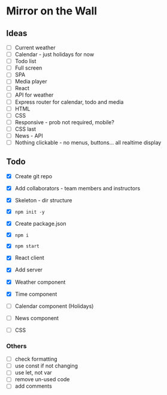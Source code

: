 # Mirror on the Wall

## Ideas

- [ ] Current weather
- [ ] Calendar - just holidays for now
- [ ] Todo list
- [ ] Full screen
- [ ] SPA
- [ ] Media player
- [ ] React
- [ ] API for weather
- [ ] Express router for calendar, todo and media
- [ ] HTML
- [ ] CSS
- [ ] Responsive - prob not required, mobile?
- [ ] CSS last
- [ ] News - API
- [ ] Nothing clickable - no menus, buttons... all realtime display

## Todo

- [x] Create git repo
- [x] Add collaborators - team members and instructors
- [x] Skeleton - dir structure
- [x] ```npm init -y```
- [x] Create package.json
- [x] ```npm i```
- [x] ```npm start```
- [x] React client
- [x] Add server
- [x] Weather component
- [x] Time component
- [ ] Calendar component (Holidays)
- [ ] News component
- [ ] CSS


### Others

- [ ] check formatting
- [ ] use const if not changing
- [ ] use let, not var
- [ ] remove un-used code
- [ ] add comments
